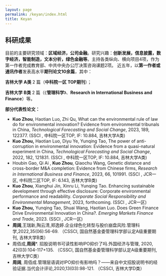 ```yaml
---
layout: page
permalink: /keyan/index.html
title: Keyan
---
```


## 科研成果


目前的主要研究领域：**区域经济，公司金融**。研究兴趣：**创新发展，信息披露，数字经济，智能制造，文本分析，绿色金融等**。主持各类纵向、横向项目4项，作为第一作者完成教育部、中共中央办公厅决策咨询课题2项。
近五年，以**第一作者或通讯作者**发表高水平**期刊论文****10****余篇**，其中：

**吉林大学** **A类** 2 篇（**中科院一区 TOP期刊**）；

**吉林大学** **B类** 2 篇（《**管理科学**》、**Research in International Business and Finance**）等。

**部分代表性论文：**

- **Kuo Zhou**, Haotian Luo, Zhi Qu, What can the environmental rule of law do for environmental innovation? Evidence from environmental tribunals in China, _Technological Forecasting and Social Change_, 2023, 189, 122377. (SSCI , 中科院一区TOP, IF: 10.884, 吉林大学A类)
- **Kuo Zhou,** Haotian Luo, Diyu Ye, Yunqing Tao, The power of anti-corruption in environmental innovation: Evidence from a quasi-natural experiment in China, _Technological Forecasting and Social Change_, 2022, 182, 121831. (SSCI , 中科院一区TOP, IF: 10.884, 吉林大学A类)
- Houbin Gao, Qi Ai , **Kuo Zhou**, Qiaochu Wang, Genetic distance and cross-border M&A completion: Evidence from Chinese firms, _Research in International Business and Finance_, 2023, 66, 101991. (SSCI , JCR一区, 中科院二区TOP, IF: 6.143, 吉林大学B类)
-  **Kuo Zhou**, Xianghui Jin,  Xinru Li, Yunqing Tao. Enhancing sustainable development through effective disclosure: Corporate environmental performance and readability. _Corporate Social Responsibility and Environmental Management_, 2023, forthcoming. (SSCI , JCR一区)
-  **Kuo Zhou,** Yunqing Tao, Shuai Wang, Haotian Luo. Does Green Finance Drive Environmental Innovation in China?. _Emerging Markets Finance and Trade_, 2023. (SSCI , JCR一区)
- **周阔**,王瑞新,陶云清,郑逸婷.企业绿色化转型与股价崩盘风险.管理科学,2022,35(06):56-69. （CSSCI, 国自然基金委管理科学部认定A级重要期刊, 吉林大学B类）
- 周佰成,**周阔***. 招股说明书可读性影响IPO抑价了吗.外国经济与管理, 2020, 42(03):104-117+135. （CSSCI, 国自然基金委管理科学部认定A级重要期刊, 吉林大学C类）
- **周阔**, 周佰成.管理层语调对IPO抑价有影响吗？——来自中文招股说明书的经验证据.当代会计评论,2020,13(03):98-121. （CSSCI, 吉林大学D类）
<br>
